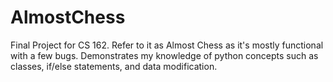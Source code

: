 # AlmostChess
Final Project for CS 162. Refer to it as Almost Chess as it's mostly functional with a few bugs. Demonstrates my knowledge of python concepts such as classes, if/else statements, and data modification. 
